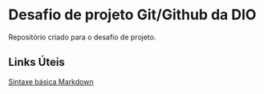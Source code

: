 # Desafio de projeto Git/Github da DIO
Repositório criado para o desafio de projeto.

## Links Úteis
[Sintaxe básica Markdown](https://www.markdownguide.org/basic-syntax)
